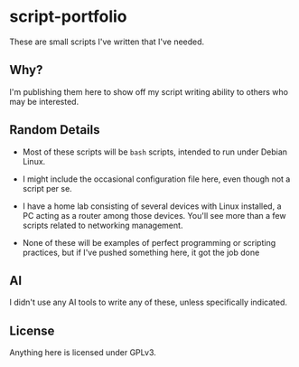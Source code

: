 # script-portfolio

These are small scripts I've written that I've needed.

## Why?

I'm publishing them here to show off my script writing ability to others who may be interested.

## Random Details

- Most of these scripts will be `bash` scripts, intended to run under Debian Linux.

- I might include the occasional configuration file here, even though not a script per se.

- I have a home lab consisting of several devices with Linux installed, a PC acting as a router among those devices. You'll see more than a few scripts related to networking management.

- None of these will be examples of perfect programming or scripting practices, but if I've pushed something here, it got the job done

## AI

I didn't use any AI tools to write any of these, unless specifically indicated.

## License

Anything here is licensed under GPLv3.

